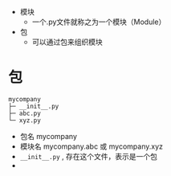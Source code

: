 - 模块
	- 一个.py文件就称之为一个模块（Module）
- 包
	- 可以通过包来组织模块

# 包
```ascii
mycompany
├─ __init__.py
├─ abc.py
└─ xyz.py
```
- 包名 mycompany
- 模块名 mycompany.abc 或 mycompany.xyz
- `__init__.py` , 存在这个文件，表示是一个包
- 